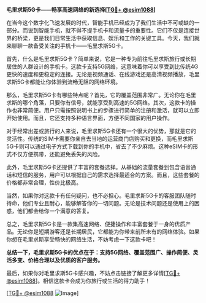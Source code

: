**毛里求斯5G卡——畅享高速网络的新选择[[TG💪+ @esim1088](https://t.me/s/esim1088)]**

在当今这个数字化飞速发展的时代，智能手机已经成为了我们生活中不可或缺的一部分。而说到智能手机，就不得不提手机卡和流量卡的重要性。它们不仅是连接世界的桥梁，更是我们日常生活中获取信息、娱乐和工作的关键工具。今天，我们就来聊聊一款备受关注的手机卡——毛里求斯5G卡。

首先，什么是毛里求斯5G卡？简单来说，它是一种专为前往毛里求斯旅行或长期居住的人群设计的手机卡。这款卡支持5G网络，这意味着你可以享受到比传统4G更快的速度和更稳定的连接。无论是视频通话、在线游戏还是高清视频播放，毛里求斯5G卡都能让你体验到流畅无阻的网络环境。

那么，毛里求斯5G卡有哪些特点呢？首先，它的覆盖范围非常广。无论你在毛里求斯的哪个角落，只要你有信号，就能享受到高速的5G网络。其次，这款卡的操作也非常简便。用户只需按照说明书上的步骤进行简单的注册和激活，就可以立即开始使用。而且，它还支持多种语言界面，方便不同国家的用户操作。

对于经常出差或旅行的人来说，毛里求斯5G卡还有一个很大的优势，那就是它的灵活性。传统的SIM卡需要你亲自去当地的运营商门店购买和更换，而毛里求斯5G卡则可以通过电子方式下载到你的手机中，省去了不少麻烦。这种eSIM卡的形式不仅方便携带，还能避免丢失的风险。

此外，毛里求斯5G卡还提供了丰富的套餐选择。从基础的流量套餐到包含语音通话和短信的服务，用户可以根据自己的需求选择最适合的方案。而且，这些套餐的价格都非常合理，性价比极高。

当然，如果你对这款卡有任何疑问，也不必担心。毛里求斯5G卡的客服团队随时待命，他们专业且耐心，能够解答你的一切问题。无论是技术问题还是使用上的困惑，他们都会给你一个满意的答复。

总之，毛里求斯5G卡是一款集高速网络、便捷操作和丰富套餐于一身的优质产品。无论你是短期游客还是长期居民，它都能为你带来前所未有的网络体验。如果你想在毛里求斯享受畅快的网络生活，不妨考虑一下这款卡吧！

**总结一下，毛里求斯5G卡的优点在于：支持5G网络、覆盖范围广、操作简便、灵活多变、价格合理以及优质的客户服务。**

最后，如果你对毛里求斯5G卡感兴趣，不妨点击链接了解更多详情[[TG💪+ @esim1088](https://t.me/s/esim1088)]。相信这款卡会成为你旅行或生活的得力助手！

[[TG💪+ @esim1088](https://t.me/s/esim1088) ![Image](https://i.postimg.cc/4NQfJmqS/Snipaste-2025-05-13-00-14-12.png)]